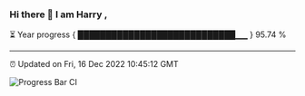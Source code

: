 ### Hi there 👋 I am Harry , 

⏳ Year progress { ████████████████████████████▁▁ } 95.74 %

---

⏰ Updated on Fri, 16 Dec 2022 10:45:12 GMT

![Progress Bar CI](https://github.com/duykhang68/duykhang68/workflows/Progress%20Bar%20CI/badge.svg)
